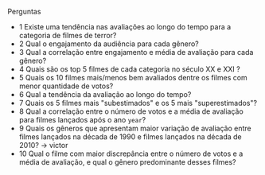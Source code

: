 Perguntas

- 1 Existe uma tendência nas avaliações ao longo do tempo para a categoria de filmes de terror?
- 2 Qual o engajamento da audiência para cada gênero?
- 3 Qual a correlação entre engajamento e média de avaliação para cada gênero?
- 4 Quais são os top 5 filmes de cada categoria no século XX e XXI ?
- 5 Quais os 10 filmes mais/menos bem avaliados dentre os filmes com menor quantidade de votos?
- 6 Qual a tendência da avaliação ao longo do tempo?
- 7 Quais os 5 filmes mais "subestimados" e os 5 mais "superestimados"?
- 8 Qual a correlação entre o número de votos e a média de avaliação para filmes lançados após o ano `year`?
- 9 Quais os gêneros que apresentam maior variação de avaliação entre filmes lançados na década de 1990 e filmes lançados na década de 2010? -> victor
- 10 Qual o filme com maior discrepância entre o número de votos e a média de avaliação, e qual o gênero predominante desses filmes?